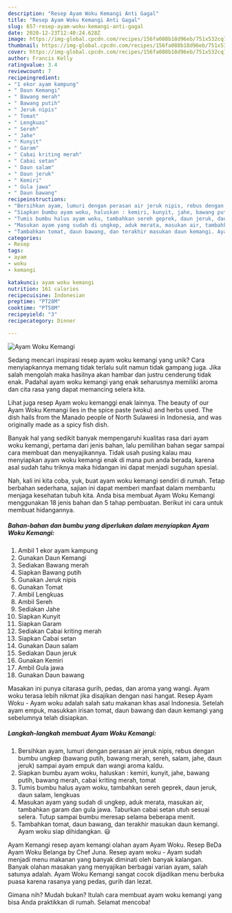 ```yaml
---
description: "Resep Ayam Woku Kemangi Anti Gagal"
title: "Resep Ayam Woku Kemangi Anti Gagal"
slug: 657-resep-ayam-woku-kemangi-anti-gagal
date: 2020-12-23T12:40:24.628Z
image: https://img-global.cpcdn.com/recipes/156fa088b18d96eb/751x532cq70/ayam-woku-kemangi-foto-resep-utama.jpg
thumbnail: https://img-global.cpcdn.com/recipes/156fa088b18d96eb/751x532cq70/ayam-woku-kemangi-foto-resep-utama.jpg
cover: https://img-global.cpcdn.com/recipes/156fa088b18d96eb/751x532cq70/ayam-woku-kemangi-foto-resep-utama.jpg
author: Francis Kelly
ratingvalue: 3.4
reviewcount: 7
recipeingredient:
- "1 ekor ayam kampung"
- " Daun Kemangi"
- " Bawang merah"
- " Bawang putih"
- " Jeruk nipis"
- " Tomat"
- " Lengkuas"
- " Sereh"
- " Jahe"
- " Kunyit"
- " Garam"
- " Cabai kriting merah"
- " Cabai setan"
- " Daun salam"
- " Daun jeruk"
- " Kemiri"
- " Gula jawa"
- " Daun bawang"
recipeinstructions:
- "Bersihkan ayam, lumuri dengan perasan air jeruk nipis, rebus dengan bumbu ungkep (bawang putih, bawang merah, sereh, salam, jahe, daun jeruk) sampai ayam empuk dan wangi aroma kaldu."
- "Siapkan bumbu ayam woku, haluskan : kemiri, kunyit, jahe, bawang putih, bawang merah, cabai kriting merah, tomat"
- "Tumis bumbu halus ayam woku, tambahkan sereh geprek, daun jeruk, daun salam, lengkuas"
- "Masukan ayam yang sudah di ungkep, aduk merata, masukan air, tambahkan garam dan gula jawa. Taburkan cabai setan utuh sesuai selera. Tutup sampai bumbu meresap selama beberapa menit."
- "Tambahkan tomat, daun bawang, dan terakhir masukan daun kemangi. Ayam woku siap dihidangkan. 😃"
categories:
- Resep
tags:
- ayam
- woku
- kemangi

katakunci: ayam woku kemangi 
nutrition: 161 calories
recipecuisine: Indonesian
preptime: "PT28M"
cooktime: "PT58M"
recipeyield: "3"
recipecategory: Dinner

---
```



![Ayam Woku Kemangi](https://img-global.cpcdn.com/recipes/156fa088b18d96eb/751x532cq70/ayam-woku-kemangi-foto-resep-utama.jpg)

Sedang mencari inspirasi resep ayam woku kemangi yang unik? Cara menyiapkannya memang tidak terlalu sulit namun tidak gampang juga. Jika salah mengolah maka hasilnya akan hambar dan justru cenderung tidak enak. Padahal ayam woku kemangi yang enak seharusnya memiliki aroma dan cita rasa yang dapat memancing selera kita.

Lihat juga resep Ayam woku kemanggi enak lainnya. The beauty of our Ayam Woku Kemangi lies in the spice paste (woku) and herbs used. The dish hails from the Manado people of North Sulawesi in Indonesia, and was originally made as a spicy fish dish.

Banyak hal yang sedikit banyak mempengaruhi kualitas rasa dari ayam woku kemangi, pertama dari jenis bahan, lalu pemilihan bahan segar sampai cara membuat dan menyajikannya. Tidak usah pusing kalau mau menyiapkan ayam woku kemangi enak di mana pun anda berada, karena asal sudah tahu triknya maka hidangan ini dapat menjadi suguhan spesial.


Nah, kali ini kita coba, yuk, buat ayam woku kemangi sendiri di rumah. Tetap berbahan sederhana, sajian ini dapat memberi manfaat dalam membantu menjaga kesehatan tubuh kita. Anda bisa membuat Ayam Woku Kemangi menggunakan 18 jenis bahan dan 5 tahap pembuatan. Berikut ini cara untuk membuat hidangannya.

<!--inarticleads1-->

##### Bahan-bahan dan bumbu yang diperlukan dalam menyiapkan Ayam Woku Kemangi:

1. Ambil 1 ekor ayam kampung
1. Gunakan  Daun Kemangi
1. Sediakan  Bawang merah
1. Siapkan  Bawang putih
1. Gunakan  Jeruk nipis
1. Gunakan  Tomat
1. Ambil  Lengkuas
1. Ambil  Sereh
1. Sediakan  Jahe
1. Siapkan  Kunyit
1. Siapkan  Garam
1. Sediakan  Cabai kriting merah
1. Siapkan  Cabai setan
1. Gunakan  Daun salam
1. Sediakan  Daun jeruk
1. Gunakan  Kemiri
1. Ambil  Gula jawa
1. Gunakan  Daun bawang


Masakan ini punya citarasa gurih, pedas, dan aroma yang wangi. Ayam woku terasa lebih nikmat jika disajikan dengan nasi hangat. Resep Ayam Woku - Ayam woku adalah salah satu makanan khas asal Indonesia. Setelah ayam empuk, masukkan irisan tomat, daun bawang dan daun kemangi yang sebelumnya telah disiapkan. 

<!--inarticleads2-->

##### Langkah-langkah membuat Ayam Woku Kemangi:

1. Bersihkan ayam, lumuri dengan perasan air jeruk nipis, rebus dengan bumbu ungkep (bawang putih, bawang merah, sereh, salam, jahe, daun jeruk) sampai ayam empuk dan wangi aroma kaldu.
1. Siapkan bumbu ayam woku, haluskan : kemiri, kunyit, jahe, bawang putih, bawang merah, cabai kriting merah, tomat
1. Tumis bumbu halus ayam woku, tambahkan sereh geprek, daun jeruk, daun salam, lengkuas
1. Masukan ayam yang sudah di ungkep, aduk merata, masukan air, tambahkan garam dan gula jawa. Taburkan cabai setan utuh sesuai selera. Tutup sampai bumbu meresap selama beberapa menit.
1. Tambahkan tomat, daun bawang, dan terakhir masukan daun kemangi. Ayam woku siap dihidangkan. 😃


Ayam Kemangi resep ayam kemangi olahan ayam Ayam Woku. Resep BeDa Ayam Woku Belanga by Chef Juna. Resep ayam woku - Ayam sudah menjadi menu makanan yang banyak diminati oleh banyak kalangan. Banyak olahan masakan yang menyajikan berbagai varian ayam, salah satunya adalah. Ayam Woku Kemangi sangat cocok dijadikan menu berbuka puasa karena rasanya yang pedas, gurih dan lezat. 

Gimana nih? Mudah bukan? Itulah cara membuat ayam woku kemangi yang bisa Anda praktikkan di rumah. Selamat mencoba!
